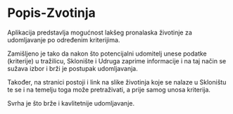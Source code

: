 # Popis-Zvotinja

Aplikacija predstavlja mogućnost lakšeg pronalaska životinje za udomljavanje po određenim kriterijima.

Zamišljeno je tako da nakon što potencijalni udomitelj unese podatke (kriterije) u tražilicu, Sklonište i Udruga zaprime informacije i na taj način se sužava izbor i brži je postupak udomljavanja. 

Također, na stranici postoji i link na slike životinja koje se nalaze u Skloništu te se i na temelju toga može pretraživati, a prije samog unosa kriterija.



Svrha je što brže i kavlitetnije udomljavanje.  
